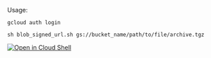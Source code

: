 Usage:

`gcloud auth login`

`sh blob_signed_url.sh gs://bucket_name/path/to/file/archive.tgz`

[![Open in Cloud Shell](https://gstatic.com/cloudssh/images/open-btn.svg)](https://shell.cloud.google.com/cloudshell/editor?cloudshell_git_repo=https://github.com/gmerritt/blob_signed_url_shell_for_gcloud.git)
